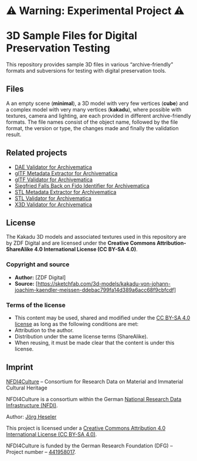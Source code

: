 # ⚠️ Warning: Experimental Project ⚠️<br><br>3D Sample Files for Digital Preservation Testing

This repository provides sample 3D files in various “archive-friendly” formats and subversions for testing with digital preservation tools.

## Files

A an empty scene (**minimal**), a 3D model with very few vertices (**cube**) and a complex model with very many vertices (**kakadu**), where possible with textures, camera and lighting, are each provided in different archive-friendly formats. The file names consist of the object name, followed by the file format, the version or type, the changes made and finally the validation result.

## Related projects

- [DAE Validator for Archivematica](https://github.com/JoergHeseler/dae-validator-for-archivematica)
- [glTF Metadata Extractor for Archivematica](https://github.com/JoergHeseler/gltf-metadata-extractor-for-archivematica)
- [glTF Validator for Archivematica](https://github.com/JoergHeseler/gltf-validator-for-archivematica)
- [Siegfried Falls Back on Fido Identifier for Archivematica](https://github.com/JoergHeseler/siegfried-falls-back-on-fido-identifier-for-archivematica)
- [STL Metadata Extractor for Archivematica](https://github.com/JoergHeseler/stl-metadata-extractor-for-archivematica)
- [STL Validator for Archivematica](https://github.com/JoergHeseler/stl-validator-for-archivematica)
- [X3D Validator for Archivematica](https://github.com/JoergHeseler/x3d-validator-for-archivematica)

## License

The Kakadu 3D models and associated textures used in this repository are by ZDF Digital and are licensed under the **Creative Commons Attribution-ShareAlike 4.0 International License (CC BY-SA 4.0)**.

### Copyright and source

- **Author:** [ZDF Digital]
- **Source:** [https://sketchfab.com/3d-models/kakadu-von-johann-joachim-kaendler-meissen-ddebac799fa14d389a6acc68f9cbfcdf]

### Terms of the license

- This content may be used, shared and modified under the [CC BY-SA 4.0 license](https://creativecommons.org/licenses/by-sa/4.0/) as long as the following conditions are met:
- Attribution to the author.
- Distribution under the same license terms (ShareAlike).
- When reusing, it must be made clear that the content is under this license.

## Imprint

[NFDI4Culture](https://nfdi4culture.de/) – Consortium for Research Data on Material and Immaterial Cultural Heritage

NFDI4Culture is a consortium within the German [National Research Data Infrastructure (NFDI)](https://www.nfdi.de/).

Author: [Jörg Heseler](https://orcid.org/0000-0002-1497-627X)

This project is licensed under a [Creative Commons Attribution 4.0 International License (CC BY-SA 4.0)](https://creativecommons.org/licenses/by-sa/4.0/).

NFDI4Culture is funded by the German Research Foundation (DFG) – Project number – [441958017](https://gepris.dfg.de/gepris/projekt/441958017).
